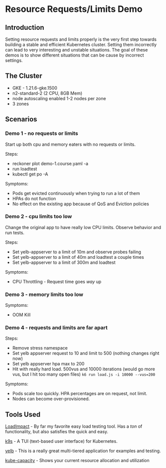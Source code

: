 # Resource Requests/Limits Demo

## Introduction

Setting resource requests and limits properly is the very first step towards building a stable and efficient Kubernetes cluster. Setting them incorrectly can lead to very interesting and unstable situations. The goal of these demos is to show different situations that can be cause by incorrect settings.

## The Cluster

- GKE - 1.21.6-gke.1500
- n2-standard-2 (2 CPU, 8GB Mem)
- node autoscaling enabled 1-2 nodes per zone
- 3 zones

## Scenarios

### Demo 1 - no requests or limits

Start up both cpu and memory eaters with no requests or limits.

Steps:
- reckoner plot demo-1.course.yaml -a
- run loadtest
- kubectl get po -A

Symptoms:
- Pods get evicted continuously when trying to run a lot of them
- HPAs do not function
- No effect on the existing app because of QoS and Eviction policies

### Demo 2 - cpu limits too low

Change the original app to have really low CPU limits. Observe behavior and run tests.

Steps:
- Set yelb-appserver to a limit of 10m and observe probes failing
- Set yelb-appserver to a limit of 40m and loadtest a couple times
- Set yelb-appserver to a limit of 300m and loadtest

Symptoms:
- CPU Throttling - Request time goes _way_ up

### Demo 3 - memory limits too low

Symptoms:
- OOM Kill

### Demo 4 - requests and limits are far apart

Steps:
- Remove stress namespace
- Set yelb appserver request to 10 and limit to 500 (nothing changes right now)
- Set yelb appserver hpa max to 200
- Hit with really hard load. 500vus and 10000 iterations (would go more vus, but I hit too many open files) `k6 run load.js -i 10000 --vus=200`

Symptoms:
- Pods scale too quickly. HPA percentages are on request, not limit.
- Nodes can become over-provisioned.

## Tools Used

[LoadImpact](https://k6.io/) - By far my favorite easy load testing tool. Has a _ton_ of functionality, but also satisfies the quick and easy.

[k9s](https://k9scli.io/) - A TUI (text-based user interface) for Kubernetes.

[yelb](https://github.com/mreferre/yelb) - This is a really great multi-tiered application for examples and testing.

[kube-capacity](https://github.com/robscott/kube-capacity) - Shows your current resource allocation and utilization
